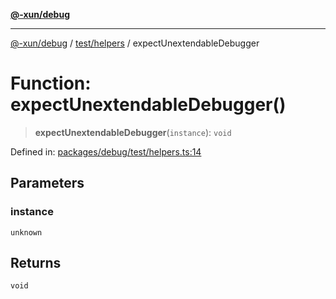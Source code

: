 [**@-xun/debug**](../../../README.md)

***

[@-xun/debug](../../../README.md) / [test/helpers](../README.md) / expectUnextendableDebugger

# Function: expectUnextendableDebugger()

> **expectUnextendableDebugger**(`instance`): `void`

Defined in: [packages/debug/test/helpers.ts:14](https://github.com/Xunnamius/rejoinder/blob/a641070c8e1704c84d328156f6d9eceb8b9362e5/packages/debug/test/helpers.ts#L14)

## Parameters

### instance

`unknown`

## Returns

`void`
